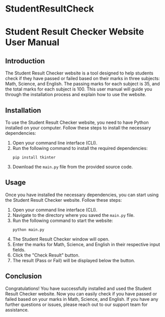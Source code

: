 # StudentResultCheck

# Student Result Checker Website User Manual

## Introduction
The Student Result Checker website is a tool designed to help students check if they have passed or failed based on their marks in three subjects: Math, Science, and English. The passing marks for each subject is 35, and the total marks for each subject is 100. This user manual will guide you through the installation process and explain how to use the website.

## Installation
To use the Student Result Checker website, you need to have Python installed on your computer. Follow these steps to install the necessary dependencies:

1. Open your command line interface (CLI).
2. Run the following command to install the required dependencies:
   ```
   pip install tkinter
   ```
3. Download the `main.py` file from the provided source code.

## Usage
Once you have installed the necessary dependencies, you can start using the Student Result Checker website. Follow these steps:

1. Open your command line interface (CLI).
2. Navigate to the directory where you saved the `main.py` file.
3. Run the following command to start the website:
   ```
   python main.py
   ```
4. The Student Result Checker window will open.
5. Enter the marks for Math, Science, and English in their respective input fields.
6. Click the "Check Result" button.
7. The result (Pass or Fail) will be displayed below the button.

## Conclusion
Congratulations! You have successfully installed and used the Student Result Checker website. Now you can easily check if you have passed or failed based on your marks in Math, Science, and English. If you have any further questions or issues, please reach out to our support team for assistance.
